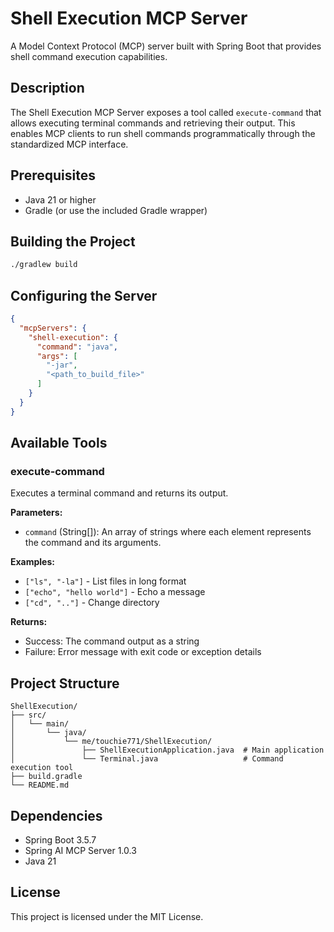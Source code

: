 # Shell Execution MCP Server

A Model Context Protocol (MCP) server built with Spring Boot that provides shell command execution capabilities.

## Description

The Shell Execution MCP Server exposes a tool called `execute-command` that allows executing terminal commands and retrieving their output. This enables MCP clients to run shell commands programmatically through the standardized MCP interface.

## Prerequisites

- Java 21 or higher
- Gradle (or use the included Gradle wrapper)

## Building the Project

```bash
./gradlew build
```

## Configuring the Server

```json
{
  "mcpServers": {
    "shell-execution": {
      "command": "java",
      "args": [
        "-jar",
        "<path_to_build_file>"
      ]
    }
  }
}
```

## Available Tools

### execute-command

Executes a terminal command and returns its output.

**Parameters:**
- `command` (String[]): An array of strings where each element represents the command and its arguments.

**Examples:**
- `["ls", "-la"]` - List files in long format
- `["echo", "hello world"]` - Echo a message
- `["cd", ".."]` - Change directory

**Returns:**
- Success: The command output as a string
- Failure: Error message with exit code or exception details

## Project Structure

```
ShellExecution/
├── src/
│   └── main/
│       └── java/
│           └── me/touchie771/ShellExecution/
│               ├── ShellExecutionApplication.java  # Main application
│               └── Terminal.java                   # Command execution tool
├── build.gradle
└── README.md
```

## Dependencies

- Spring Boot 3.5.7
- Spring AI MCP Server 1.0.3
- Java 21

## License

This project is licensed under the MIT License.
